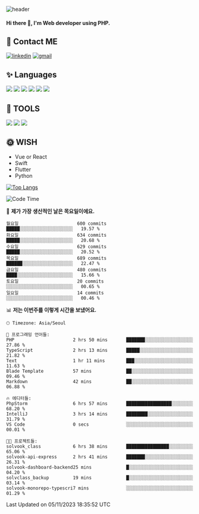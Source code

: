 ![header](https://capsule-render.vercel.app/api?type=waving&color=auto&height=300&section=header&text=Elin&fontSize=90&animation=twinkling)

#### Hi there 👋, I'm <b>Web developer</b> using PHP. ####

<!--
- 🔭 I’m currently working on Uniwill
- 🌱 I’m currently learning Vue or React or Python.
-->

<!---#### I am PHP developer --->

## 💌 Contact ME ###
[<img src='https://img.shields.io/badge/-EunjiKo-%230A66C2?style=flat-square&logo=LinkedIn&logoColor=white' alt='linkedin'>](https://www.linkedin.com/in/https://www.linkedin.com/in/eunji-ko-00a907164//)  [<img src='https://img.shields.io/badge/-einee214%40gmail.com-%23EA4335?style=flat-square&logo=Gmail&logoColor=white' alt='gmail'>](einee214@gmail.com)  


## ✨ Languages
<img src='https://img.shields.io/badge/-PHP-%23777BB4?style=for-the-badge&logo=PHP&logoColor=white'> <img src='https://img.shields.io/badge/-Laravel-%23FF2D20?style=for-the-badge&logo=Laravel&logoColor=white'> <img src='https://img.shields.io/badge/Jquery-%230769AD?style=for-the-badge&logo=Jquery&logoColor=white'> <img src='https://img.shields.io/badge/CSS3-%231572B6?style=for-the-badge&logo=CSS3&logoColor=white'> <img src='https://img.shields.io/badge/Bootstrap-%237952B3?style=for-the-badge&logo=Bootstrap&logoColor=white' > <img src='https://img.shields.io/badge/MySQL-%234479A1?style=for-the-badge&logo=MySQL&logoColor=white' >

## 🌷 TOOLS
<img src='https://img.shields.io/badge/PHPSTORM-%23000000?style=for-the-badge&logo=PhpStorm&logoColor=white' > <img src='https://img.shields.io/badge/GitLab-%23FCA121?style=for-the-badge&logo=GitLab&logoColor=white' > <img src='https://img.shields.io/badge/GitHub-%23181717?style=for-the-badge&logo=GitHub&logoColor=white'>


## 🌞 WISH
- Vue or React
- Swift
- Flutter
- Python


[![Top Langs](https://github-readme-stats.vercel.app/api/top-langs/?username=ein214&layout=compact)](https://github.com/anuraghazra/github-readme-stats)

<!--START_SECTION:waka-->
![Code Time](http://img.shields.io/badge/Code%20Time-3%2C017%20hrs%2044%20mins-blue)

📅 **제가 가장 생산적인 날은 목요일이에요.** 

```text
월요일                      600 commits         █████░░░░░░░░░░░░░░░░░░░░   19.57 % 
화요일                      634 commits         █████░░░░░░░░░░░░░░░░░░░░   20.68 % 
수요일                      629 commits         █████░░░░░░░░░░░░░░░░░░░░   20.52 % 
목요일                      689 commits         ██████░░░░░░░░░░░░░░░░░░░   22.47 % 
금요일                      480 commits         ████░░░░░░░░░░░░░░░░░░░░░   15.66 % 
토요일                      20 commits          ░░░░░░░░░░░░░░░░░░░░░░░░░   00.65 % 
일요일                      14 commits          ░░░░░░░░░░░░░░░░░░░░░░░░░   00.46 % 
```


📊 **저는 이번주를 이렇게 시간을 보냈어요.** 

```text
🕑︎ Timezone: Asia/Seoul

💬 프로그래밍 언어들: 
PHP                      2 hrs 50 mins       ███████░░░░░░░░░░░░░░░░░░   27.86 % 
TypeScript               2 hrs 13 mins       █████░░░░░░░░░░░░░░░░░░░░   21.82 % 
Text                     1 hr 11 mins        ███░░░░░░░░░░░░░░░░░░░░░░   11.63 % 
Blade Template           57 mins             ██░░░░░░░░░░░░░░░░░░░░░░░   09.46 % 
Markdown                 42 mins             ██░░░░░░░░░░░░░░░░░░░░░░░   06.88 % 

🔥 에디터들: 
PhpStorm                 6 hrs 57 mins       █████████████████░░░░░░░░   68.20 % 
IntelliJ                 3 hrs 14 mins       ████████░░░░░░░░░░░░░░░░░   31.79 % 
VS Code                  0 secs              ░░░░░░░░░░░░░░░░░░░░░░░░░   00.01 % 

🐱‍💻 프로젝트들: 
solvook_class            6 hrs 38 mins       ████████████████░░░░░░░░░   65.06 % 
solvook-api-express      2 hrs 41 mins       ███████░░░░░░░░░░░░░░░░░░   26.31 % 
solvook-dashboard-backend25 mins             █░░░░░░░░░░░░░░░░░░░░░░░░   04.20 % 
solvclass_backup         19 mins             █░░░░░░░░░░░░░░░░░░░░░░░░   03.14 % 
solvook-monorepo-typescri7 mins              ░░░░░░░░░░░░░░░░░░░░░░░░░   01.29 % 
```


 Last Updated on 05/11/2023 18:35:52 UTC
<!--END_SECTION:waka-->

<!---![GitHub stats](https://github-readme-stats.vercel.app/api?username=ein214&show_icons=true&theme=dracula)  --->



